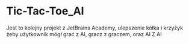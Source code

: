 # Tic-Tac-Toe_AI

Jest to kolejny projekt z JetBrains Academy, ulepszenie kółka i krzyżyk żeby użytkownik mógł grać z AI, gracz z graczem, oraz AI Z AI

